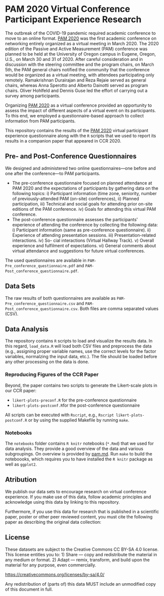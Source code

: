 # PAM 2020 Virtual Conference Participant Experience Research

The outbreak of the COVID-19 pandemic required academic conference to move to an online format. [PAM 2020](https://pam2020.cs.uoregon.edu/) was the first academic conference on networking entirely organized as a virtual meeting in March 2020. The 2020 edition of the Passive and Active Measurement (PAM) conference was planned to be held at the University of Oregon campus in Eugene, Oregon, U.S., on March 30 and 31 of 2020. After careful consideration and in discussion with the steering committee and the program chairs, on March 5th, the PAM general chairs notified the community that the conference would be organized as a virtual meeting, with attendees participating only remotely. Ramakrishnan Durairajan and Reza Rejaie served as general chairs, whereas Anna Sperotto and Alberto Dainotti served as program chairs. Oliver Hohlfeld and Dennis Guse led the effort of carrying out a survey among participants.

Organizing [PAM 2020](https://pam2020.cs.uoregon.edu/) as a virtual conference provided an opportunity to assess the impact of different aspects of a virtual event on its participants. To this end, we employed a questionnaire-based approach to collect information from PAM participants.

This repository contains the results of the [PAM 2020]() virtual participant experience questionnaire along with the `R` scripts that we used to report its results in a companion paper that appeared in CCR 2020.

## Pre- and Post-Conference Questionnaires

We designed and administered two online questionnaires—one before and one after the conference—to PAM participants.

* The pre-conference questionnaire focused on planned attendance at PAM 2020 and the expectations of participants by gathering data on the following topics: i) Participant information (time zone, seniority, number of previously-attended PAM (on-site) conferences), ii) Planned participation, iii) Technical and social goals for attending prior on-site editions of the PAM conference. iv) Goals for attending this virtual PAM conference.
* The post-conference questionnaire assesses the participants' experience of attending the conference by collecting the following data: i) Participant information (same as pre-conference questionnaire). ii) Experience of attending presentation sessions. iii) Presentation-related interactions. iv) So- cial interactions (Virtual Hallway Track). v) Overall experience and fulfilment of expectations. vi) General comments about virtual attendance and suggestions for future virtual conferences.

The used questionnaires are available in `PAM-Pre_conference_questionnaire.pdf` and `PAM-Post_conference_questionnaire.pdf`.

## Data Sets

The raw results of both questionnaires are available as `PAM-Pre_conference_questionnaire.csv` and `PAM-Post_conference_questionnaire.csv`. Both files are comma separated values (CSV).

## Data Analysis

The repository contains `R` scripts to load and visualize the results data. In this regard, `load_data.R` will load both CSV files and preprocess the data (e.g., assigning proper variable names, use the correct levels for the factor variables, normalzing the input data, etc.). The file should be loaded before any other processing on the data is done.

### Reproducing Figures of the CCR Paper

Beyond, the paper contains two scripts to generate the Likert-scale plots in our CCR paper:

* `likert-plots-preconf.R` for the pre-conference questionnaire
* `likert-plots-postconf.R`for the post-conference questionnaire

All scripts can be executed with `Rscript`, e.g., `Rscript likert-plots-postconf.R` or by using the supplied Makefile by running `make`.

### Notebooks

The `notebooks` folder contains `R knitr` notebooks (`*.Rmd`) that we used for data analysis. They provide a good overview of the data and various subgroupings. On overview is provided by [pam.md](notebooks/pam.md). Run `make` to build the noteboooks, which requires you to have installed the `R knitr` package as well as `ggplot2`.

## Atribution

We publish our data sets to encourage research on virtual conference experience. If you make use of this data, follow academic principles and acknowledge using this data by linking to this repository.

Furthermore, if you use this data for research that is published in a scientific paper, poster or other peer reviewed content, you must cite the following paper as describing the original data collection:

## License

These datasets are subject to the Creative Commons CC BY-SA 4.0 license. This license entitles you to: 1) Share — copy and redistribute the material in any medium or format. 2) Adapt — remix, transform, and build upon the material for any purpose, even commercially. 

https://creativecommons.org/licenses/by-sa/4.0/

Any redistribution of (parts of) this data MUST include an unmodified copy of this document in full.
